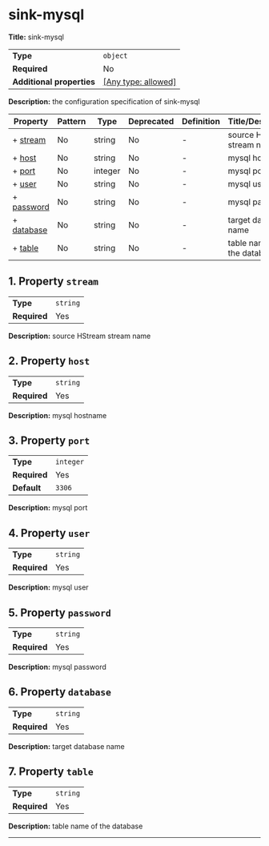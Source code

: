 # sink-mysql

**Title:** sink-mysql

|                           |                                                                           |
| ------------------------- | ------------------------------------------------------------------------- |
| **Type**                  | `object`                                                                  |
| **Required**              | No                                                                        |
| **Additional properties** | [[Any type: allowed]](# "Additional Properties of any type are allowed.") |

**Description:** the configuration specification of sink-mysql

| Property                 | Pattern | Type    | Deprecated | Definition | Title/Description          |
| ------------------------ | ------- | ------- | ---------- | ---------- | -------------------------- |
| + [stream](#stream )     | No      | string  | No         | -          | source HStream stream name |
| + [host](#host )         | No      | string  | No         | -          | mysql hostname             |
| + [port](#port )         | No      | integer | No         | -          | mysql port                 |
| + [user](#user )         | No      | string  | No         | -          | mysql user                 |
| + [password](#password ) | No      | string  | No         | -          | mysql password             |
| + [database](#database ) | No      | string  | No         | -          | target database name       |
| + [table](#table )       | No      | string  | No         | -          | table name of the database |

## <a name="stream"></a>1. Property `stream`

|              |          |
| ------------ | -------- |
| **Type**     | `string` |
| **Required** | Yes      |

**Description:** source HStream stream name

## <a name="host"></a>2. Property `host`

|              |          |
| ------------ | -------- |
| **Type**     | `string` |
| **Required** | Yes      |

**Description:** mysql hostname

## <a name="port"></a>3. Property `port`

|              |           |
| ------------ | --------- |
| **Type**     | `integer` |
| **Required** | Yes       |
| **Default**  | `3306`    |

**Description:** mysql port

## <a name="user"></a>4. Property `user`

|              |          |
| ------------ | -------- |
| **Type**     | `string` |
| **Required** | Yes      |

**Description:** mysql user

## <a name="password"></a>5. Property `password`

|              |          |
| ------------ | -------- |
| **Type**     | `string` |
| **Required** | Yes      |

**Description:** mysql password

## <a name="database"></a>6. Property `database`

|              |          |
| ------------ | -------- |
| **Type**     | `string` |
| **Required** | Yes      |

**Description:** target database name

## <a name="table"></a>7. Property `table`

|              |          |
| ------------ | -------- |
| **Type**     | `string` |
| **Required** | Yes      |

**Description:** table name of the database

----------------------------------------------------------------------------------------------------------------------------
